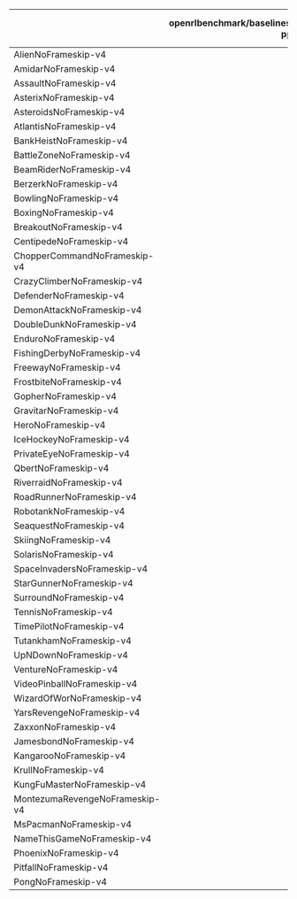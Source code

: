 |                                |   openrlbenchmark/baselines/baselines-ppo2-cnn ({}) |   openrlbenchmark/envpool-atari/ppo_atari_envpool_xla_jax_truncation ({}) |
|:-------------------------------|----------------------------------------------------:|--------------------------------------------------------------------------:|
| AlienNoFrameskip-v4            |                                             115.396 |                                                                   49.8842 |
| AmidarNoFrameskip-v4           |                                             112.833 |                                                                   43.5905 |
| AssaultNoFrameskip-v4          |                                             107.178 |                                                                   35.6802 |
| AsterixNoFrameskip-v4          |                                             112.736 |                                                                   38.3899 |
| AsteroidsNoFrameskip-v4        |                                             113.031 |                                                                   40.4798 |
| AtlantisNoFrameskip-v4         |                                             120.559 |                                                                   42.2419 |
| BankHeistNoFrameskip-v4        |                                             139.645 |                                                                   41.8342 |
| BattleZoneNoFrameskip-v4       |                                             138.487 |                                                                   45.9677 |
| BeamRiderNoFrameskip-v4        |                                             115.566 |                                                                   43.6998 |
| BerzerkNoFrameskip-v4          |                                             133.911 |                                                                   39.198  |
| BowlingNoFrameskip-v4          |                                             130.518 |                                                                   36.0805 |
| BoxingNoFrameskip-v4           |                                             149.589 |                                                                   49.6147 |
| BreakoutNoFrameskip-v4         |                                             121.34  |                                                                   43.3705 |
| CentipedeNoFrameskip-v4        |                                             146.807 |                                                                   42.5668 |
| ChopperCommandNoFrameskip-v4   |                                             136.026 |                                                                   46.6507 |
| CrazyClimberNoFrameskip-v4     |                                             126.043 |                                                                   39.1579 |
| DefenderNoFrameskip-v4         |                                             131.496 |                                                                   36.631  |
| DemonAttackNoFrameskip-v4      |                                             125.899 |                                                                   36.9712 |
| DoubleDunkNoFrameskip-v4       |                                             124.872 |                                                                   43.6119 |
| EnduroNoFrameskip-v4           |                                             142.22  |                                                                   47.0957 |
| FishingDerbyNoFrameskip-v4     |                                             149.296 |                                                                   52.0654 |
| FreewayNoFrameskip-v4          |                                             153.736 |                                                                   52.4905 |
| FrostbiteNoFrameskip-v4        |                                             144.875 |                                                                   47.2925 |
| GopherNoFrameskip-v4           |                                             138.909 |                                                                   37.7218 |
| GravitarNoFrameskip-v4         |                                             137.558 |                                                                   41.6145 |
| HeroNoFrameskip-v4             |                                             151.086 |                                                                   51.0056 |
| IceHockeyNoFrameskip-v4        |                                             142.836 |                                                                   45.4128 |
| PrivateEyeNoFrameskip-v4       |                                             144.065 |                                                                   47.7012 |
| QbertNoFrameskip-v4            |                                             134.235 |                                                                   42.917  |
| RiverraidNoFrameskip-v4        |                                             141.912 |                                                                   46.9743 |
| RoadRunnerNoFrameskip-v4       |                                             144.607 |                                                                   48.7109 |
| RobotankNoFrameskip-v4         |                                             146.264 |                                                                   50.8773 |
| SeaquestNoFrameskip-v4         |                                             135.076 |                                                                   41.7954 |
| SkiingNoFrameskip-v4           |                                             132.156 |                                                                   43.7879 |
| SolarisNoFrameskip-v4          |                                             136.195 |                                                                   50.1781 |
| SpaceInvadersNoFrameskip-v4    |                                             124.393 |                                                                   41.2711 |
| StarGunnerNoFrameskip-v4       |                                             120.878 |                                                                   35.6429 |
| SurroundNoFrameskip-v4         |                                             130.989 |                                                                   37.7981 |
| TennisNoFrameskip-v4           |                                             113.328 |                                                                   44.3005 |
| TimePilotNoFrameskip-v4        |                                             127.149 |                                                                   39.9883 |
| TutankhamNoFrameskip-v4        |                                             137.953 |                                                                   40.4847 |
| UpNDownNoFrameskip-v4          |                                             141.998 |                                                                   57.9261 |
| VentureNoFrameskip-v4          |                                             137.983 |                                                                   41.8366 |
| VideoPinballNoFrameskip-v4     |                                             179.97  |                                                                   51.1864 |
| WizardOfWorNoFrameskip-v4      |                                             139.847 |                                                                   41.4184 |
| YarsRevengeNoFrameskip-v4      |                                             127.827 |                                                                   38.3149 |
| ZaxxonNoFrameskip-v4           |                                             134.251 |                                                                   44.3532 |
| JamesbondNoFrameskip-v4        |                                             136.092 |                                                                   41.5945 |
| KangarooNoFrameskip-v4         |                                             142.777 |                                                                   47.3103 |
| KrullNoFrameskip-v4            |                                             146.583 |                                                                   48.1149 |
| KungFuMasterNoFrameskip-v4     |                                             139.333 |                                                                   47.1532 |
| MontezumaRevengeNoFrameskip-v4 |                                             141.857 |                                                                   46.0936 |
| MsPacmanNoFrameskip-v4         |                                             137.524 |                                                                   43.4076 |
| NameThisGameNoFrameskip-v4     |                                             134.952 |                                                                   42.2381 |
| PhoenixNoFrameskip-v4          |                                             128.561 |                                                                   35.4708 |
| PitfallNoFrameskip-v4          |                                             140.554 |                                                                   42.12   |
| PongNoFrameskip-v4             |                                             117.718 |                                                                   37.3952 |
